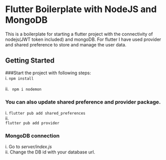# Flutter Boilerplate with NodeJS and MongoDB

This is a boilerplate for starting a flutter project with the connectivity of nodejs(JWT token included) and mongoDB. 
For flutter I have used provider and shared preference to store and manage the user data.

## Getting Started

 ###Start the project with following steps: <br>
i. <code>npm install </code> <br>
ii. <code> npm i nodemon </code>

### You can also update shared preference and provider package.

i. <code>flutter pub add shared_preferences</code> <br>
ii. <code> flutter pub add provider</code>

### MongoDB connection

i. Go to <i>server/index.js</i> <br>
ii. Change the DB id with your database url.